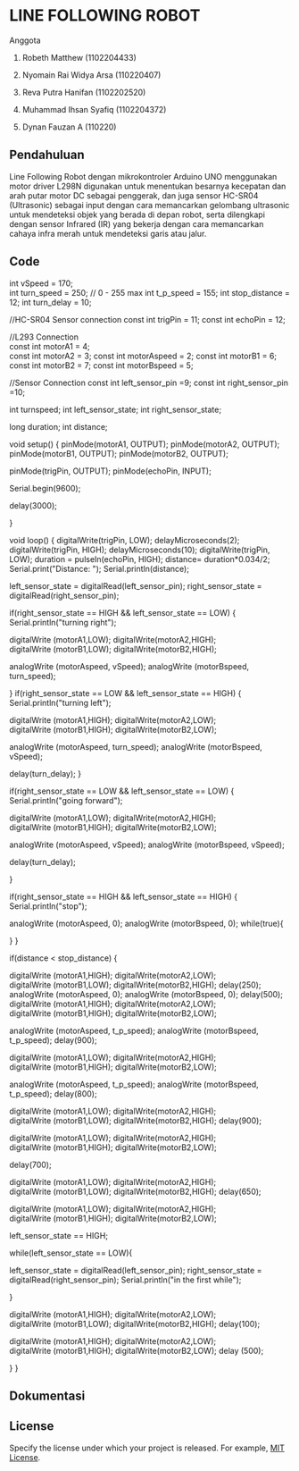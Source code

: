 # LINE FOLLOWING ROBOT

Anggota

1. Robeth Matthew (1102204433) 

2. Nyomain Rai Widya Arsa	 (110220407) 

3. Reva Putra Hanifan 	(1102202520)

4. Muhammad Ihsan Syafiq 		(1102204372) 

5. Dynan Fauzan A 			(110220) 



## Pendahuluan

Line Following Robot dengan mikrokontroler Arduino UNO menggunakan motor driver L298N digunakan untuk menentukan besarnya kecepatan dan arah putar motor DC sebagai penggerak, dan juga sensor HC-SR04 (Ultrasonic) sebagai input dengan cara memancarkan gelombang ultrasonic untuk mendeteksi objek yang berada di depan robot, serta dilengkapi dengan sensor Infrared (IR) yang bekerja dengan cara memancarkan cahaya infra merah untuk mendeteksi garis atau jalur. 

## Code
int vSpeed = 170;                      
  int turn_speed = 250;       // 0 - 255  max
  int t_p_speed = 155;
  int stop_distance = 12;
  int turn_delay = 10;


//HC-SR04 Sensor connection
  const int trigPin = 11;
  const int echoPin = 12;

//L293 Connection   
  const int motorA1      = 4;  
  const int motorA2      = 3; 
  const int motorAspeed  = 2;
  const int motorB1      = 6; 
  const int motorB2      = 7; 
  const int motorBspeed  = 5;

//Sensor Connection
  const int left_sensor_pin =9;
  const int right_sensor_pin =10;

  
  int turnspeed;
  int left_sensor_state;
  int right_sensor_state;

  long duration;
  int distance;

void setup() {
  pinMode(motorA1, OUTPUT);
  pinMode(motorA2, OUTPUT);
  pinMode(motorB1, OUTPUT);
  pinMode(motorB2, OUTPUT);

  pinMode(trigPin, OUTPUT); 
  pinMode(echoPin, INPUT); 
    
  Serial.begin(9600);

  delay(3000);                              
  
}

void loop() {
  digitalWrite(trigPin, LOW);
  delayMicroseconds(2);
  digitalWrite(trigPin, HIGH);
  delayMicroseconds(10);
  digitalWrite(trigPin, LOW);
  duration = pulseIn(echoPin, HIGH);
  distance= duration*0.034/2;
  Serial.print("Distance: ");
  Serial.println(distance);


left_sensor_state = digitalRead(left_sensor_pin);
right_sensor_state = digitalRead(right_sensor_pin);



if(right_sensor_state == HIGH && left_sensor_state == LOW)
{
  Serial.println("turning right");

  digitalWrite (motorA1,LOW);
  digitalWrite(motorA2,HIGH);                       
  digitalWrite (motorB1,LOW);
  digitalWrite(motorB2,HIGH);

  analogWrite (motorAspeed, vSpeed);
  analogWrite (motorBspeed, turn_speed);
  
  }
if(right_sensor_state == LOW && left_sensor_state == HIGH)
{
  Serial.println("turning left");
  
  digitalWrite (motorA1,HIGH);
  digitalWrite(motorA2,LOW);                       
  digitalWrite (motorB1,HIGH);
  digitalWrite(motorB2,LOW);

  analogWrite (motorAspeed, turn_speed);
  analogWrite (motorBspeed, vSpeed);

  delay(turn_delay);
  }

if(right_sensor_state == LOW && left_sensor_state == LOW)
{
  Serial.println("going forward");

  digitalWrite (motorA1,LOW);
  digitalWrite(motorA2,HIGH);                       
  digitalWrite (motorB1,HIGH);
  digitalWrite(motorB2,LOW);

  analogWrite (motorAspeed, vSpeed);
  analogWrite (motorBspeed, vSpeed);

  delay(turn_delay);
  
  }

if(right_sensor_state == HIGH && left_sensor_state == HIGH)
{ 
  Serial.println("stop");
  
  analogWrite (motorAspeed, 0);
  analogWrite (motorBspeed, 0);
  while(true){
  
 }
  }

 if(distance < stop_distance)
 {

  digitalWrite (motorA1,HIGH);
  digitalWrite(motorA2,LOW);                       
  digitalWrite (motorB1,LOW);
  digitalWrite(motorB2,HIGH);
  delay(250);
  analogWrite (motorAspeed, 0);
  analogWrite (motorBspeed, 0);
  delay(500);
  digitalWrite (motorA1,HIGH);
  digitalWrite(motorA2,LOW);                       
  digitalWrite (motorB1,HIGH);
  digitalWrite(motorB2,LOW);

  analogWrite (motorAspeed, t_p_speed);
  analogWrite (motorBspeed, t_p_speed);
  delay(900);


  digitalWrite (motorA1,LOW);
  digitalWrite(motorA2,HIGH);                       
  digitalWrite (motorB1,HIGH);
  digitalWrite(motorB2,LOW);

  analogWrite (motorAspeed, t_p_speed);
  analogWrite (motorBspeed, t_p_speed);
  delay(800);

  digitalWrite (motorA1,LOW);
  digitalWrite(motorA2,HIGH);                       
  digitalWrite (motorB1,LOW);
  digitalWrite(motorB2,HIGH);
  delay(900);

  digitalWrite (motorA1,LOW);
  digitalWrite(motorA2,HIGH);                       
  digitalWrite (motorB1,HIGH);
  digitalWrite(motorB2,LOW);

  delay(700);

   digitalWrite (motorA1,LOW);
  digitalWrite(motorA2,HIGH);                       
  digitalWrite (motorB1,LOW);
  digitalWrite(motorB2,HIGH);
  delay(650);

  digitalWrite (motorA1,LOW);
  digitalWrite(motorA2,HIGH);                       
  digitalWrite (motorB1,HIGH);
  digitalWrite(motorB2,LOW);

  left_sensor_state == HIGH;

  while(left_sensor_state == LOW){

  left_sensor_state = digitalRead(left_sensor_pin);
  right_sensor_state = digitalRead(right_sensor_pin);
  Serial.println("in the first while");
  
 
}

  digitalWrite (motorA1,HIGH);
  digitalWrite(motorA2,LOW);                       
  digitalWrite (motorB1,LOW);
  digitalWrite(motorB2,HIGH);
  delay(100);
  
  digitalWrite (motorA1,HIGH);
  digitalWrite(motorA2,LOW);                       
  digitalWrite (motorB1,HIGH);
  digitalWrite(motorB2,LOW);
  delay (500);

  }
}

## Dokumentasi



## License

Specify the license under which your project is released. For example, [MIT License](LICENSE).
